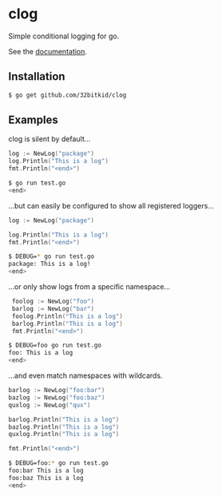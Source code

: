 # clog

Simple conditional logging for go.

See the [documentation](https://godoc.org/github.com/32bitkid/clog).

## Installation

```bash
$ go get github.com/32bitkid/clog
```

## Examples
clog is silent by default...

```go
log := NewLog("package")
log.Println("This is a log")
fmt.Println("<end>")
```

```bash
$ go run test.go
<end>
```

...but can easily be configured to show all registered loggers...


```go
log := NewLog("package")

log.Println("This is a log")
fmt.Println("<end>")
```

```bash
$ DEBUG=* go run test.go
package: This is a log!
<end>
```

...or only show logs from a specific namespace...

```go
 foolog := NewLog("foo")
 barlog := NewLog("bar")
 foolog.Println("This is a log")
 barlog.Println("This is a log")
 fmt.Println("<end>")
```

```bash
$ DEBUG=foo go run test.go
foo: This is a log
<end>
```

...and even match namespaces with wildcards.

```go
barlog := NewLog("foo:bar")
bazlog := NewLog("foo:baz")
quxlog := NewLog("qux")

barlog.Println("This is a log")
bazlog.Println("This is a log")
quxlog.Println("This is a log")

fmt.Println("<end>")
```

```bash
$ DEBUG=foo:* go run test.go
foo:bar This is a log
foo:baz This is a log
<end>
```

